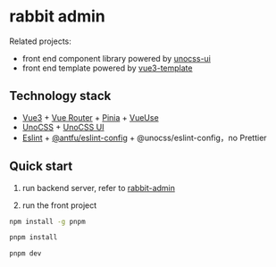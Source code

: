 # rabbit admin

Related projects: 
- front end component library powered by [unocss-ui](https://github.com/cherryful/unocss-ui)
- front end template powered by [vue3-template](https://github.com/cherryful/vue3-template)

## Technology stack
- [Vue3](https://vuejs.org/) + [Vue Router](https://router.vuejs.org/) + [Pinia](https://pinia.vuejs.org/) + [VueUse](https://vueuse.org/)
- [UnoCSS](https://github.com/unocss/unocss) + [UnoCSS UI](https://github.com/cherryful/unocss-ui) 
- [Eslint](https://eslint.org/) + [@antfu/eslint-config](https://github.com/antfu/eslint-config) + @unocss/eslint-config，no Prettier


## Quick start

1. run backend server, refer to [rabbit-admin](https://github.com/szluyu99/rabbit-admin)

2. run the front project

```bash
npm install -g pnpm

pnpm install

pnpm dev
```
